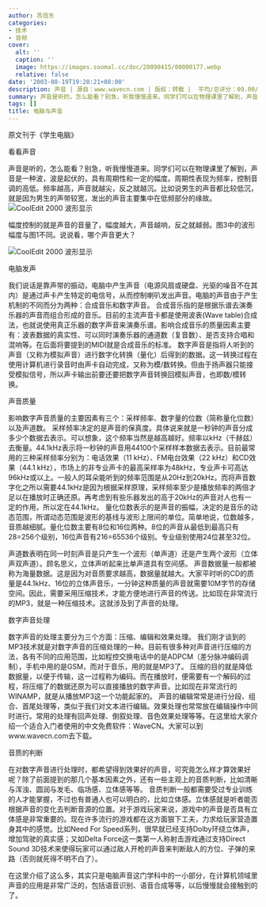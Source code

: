 ```yaml
---
author: 苏信东
categories:
- 技术
- 音频
cover:
  alt: ''
  caption: ''
  image: https://images.soomal.cc/doc/20090415/00000177.webp
  relative: false
date: '2003-08-19T19:20:21+08:00'
description: 声音 | 源自：www.wavecn.com | 版权：转载 |  平均/总评分：09.00/18
summary: 声音是听的，怎么能看？别急，听我慢慢道来。同学们可以在物理课里了解到，声音是一种波，波是起伏的，具有周期性和一定的幅度。周期性表现为频率，控制音调的高低。频率越高，声音就越尖，反之就越沉。比如说男生的声音都比较低沉，就是因为男生的声带较宽，发出的声音主要集中在低频部分的缘故。
tags: []
title: 电脑与声音
---
```


原文刊于《学生电脑》

看看声音

声音是听的，怎么能看？别急，听我慢慢道来。同学们可以在物理课里了解到，声音是一种波，波是起伏的，具有周期性和一定的幅度。周期性表现为频率，控制音调的高低。频率越高，声音就越尖，反之就越沉。比如说男生的声音都比较低沉，就是因为男生的声带较宽，发出的声音主要集中在低频部分的缘故。 ![CoolEdit 2000 波形显示](https://images.soomal.cc/doc/20090415/00000177.webp)

幅度控制的就是声音的音量了，幅度越大，声音越响，反之就越弱。图3中的波形幅度与图1不同。说说看，哪个声音更大？

![CoolEdit 2000 波形显示](https://images.soomal.cc/doc/20090415/00000178.webp)



电脑发声

我们说话是靠声带的振动，电脑中产生声音（电源风扇或硬盘、光驱的噪音不在其内）是通过声卡产生特定的电信号，从而控制喇叭发出声音。电脑的声音由于产生机制的不同而分为两种：合成音乐和数字声音。   合成音乐指的是根据乐谱去演奏乐器的声音而组合形成的音乐。目前的主流声音卡都是使用波表(Wave   table)合成法，也就说使用真正乐器的数字声音来演奏乐谱。影响合成音乐的质量因素主要有：波表数据的真实性、可以同时演奏乐器的通道数（复音数）、是否支持合唱和混响等。在后面将要提到的MIDI就是合成音乐的标准。   数字声音是指将人听到的声音（又称为模拟声音）进行数字化转换（量化）后得到的数据。这一转换过程在使用计算机进行录音时由声卡自动完成，又称为模/数转换。但由于扬声器只能接受模拟信号，所以声卡输出前要还要把数字声音转换回模拟声音，也即数/模转换。

声音质量

影响数字声音质量的主要因素有三个：采样频率、数字量的位数（简称量化位数）以及声道数。   采样频率决定的是声音的保真度。具体说来就是一秒钟的声音分成多少个数据去表示。可以想象，这个频率当然是越高越好。频率以kHz（千赫兹）去衡量。44.1kHz表示将一秒钟的声音用44100个采样样本数据去表示。目前最常用的三种采样频率分别为：电话效果（11   kHz）、FM电台效果（22 kHz）和CD效果（44.1 kHz），市场上的非专业声卡的最高采样率为48kHz，专业声卡可高达96kHz或以上。一般人的耳朵能听到的频率范围是从20Hz到20kHz。而将声音数字化之所以需要44.1kHz是因为根据采样原理，采样频率至少是播放频率的两倍才足以在播放时正确还原。再考虑到有些乐器发出的高于20kHz的声音对人也有一定的作用，所以定在44.1kHz。 量化位数表示的是声音的振幅，决定的是音乐的动态范围，所谓动态范围是波形的基线与波形上限间的单位。简单地说，位数越多，音质越细腻。量化位数主要有8位和16位两种。8位的声音从最低到最高只有28=256个级别，16位声音有216=65536个级别。专业级别使用24位甚至32位。

声道数表明在同一时刻声音是只产生一个波形（单声道）还是产生两个波形（立体声双声道）。顾名思义，立体声听起来比单声道具有空间感。   声音数据量一般都被称为海量数据。这是因为对音质要求越高，数据量就越大。大家平时听的CD的质量是44.1kHz、16位的立体声音乐，一分钟这种质量的声音就需要10M字节的存储空间。因此，需要采用压缩技术，才能方便地进行声音的传送。比如现在非常流行的MP3，就是一种压缩技术。这就涉及到了声音的处理。

数字声音处理

数字声音的处理主要分为三个方面：压缩、编辑和效果处理。   我们刚才谈到的MP3技术就是对数字声音的压缩处理的一种。目前有很多种对声音进行压缩的方法，各有不同的应用范围，比如程控交换电话中的是ADPCM（差分脉冲编码调制），手机中用的是GSM，而对于音乐，用的就是MP3了。   压缩的目的就是降低数据量，以便于传输，这一过程称为编码。而在播放时，便需要有一个解码的过程，将压缩了的数据还原为可以直接播放的数字声音。比如现在非常流行的WINAMP，就是从播放MP3这一个功能起家的。   声音的编辑常常是进行分段、组合、首尾处理等，类似于我们对文本进行编辑。效果处理也常常放在编辑操作中同时进行。常用的处理有回声处理、倒叙处理、音色效果处理等等。在这里给大家介绍一个适合入门者使用的中文免费软件：WaveCN。大家可以到www.wavecn.com去下载。

音质的判断

在对数字声音进行处理时，都希望得到效果好的声音，可究竟怎么样才算效果好呢？除了前面提到的那几个基本因素之外，还有一些主观上的音质判断，比如清晰与浑浊、圆润与发毛、临场感、立体感等等。   音质判断一般都需要受过专业训练的人才能掌握，不过也有普通人也可以明白的，比如立体感。立体感就是听者能否根据声音的变化去判断音源的位置。对于游戏玩家来说，游戏中的声音是否具有立体感是非常重要的。现在许多流行的游戏都在这方面狠下工夫，力求给玩家营造置身其中的感觉。比如Need   For Speed系列，很早就已经支持Dolby环绕立体声，增加驾驶的真实感；又如Delta   Force这一类第一人称射击游戏通过支持Direct Sound 3D技术来使得玩家可以通过敌人开枪的声音来判断敌人的方位、子弹的来路（否则就死得不明不白了）。

在这里介绍了这么多，其实只是电脑声音这门学科中的一小部分，在计算机领域里声音的应用是非常广泛的，包括语音识别、语音合成等等，以后慢慢就会接触到的了。
